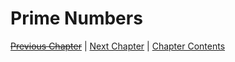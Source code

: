 # Prime Numbers <!-- omit in toc -->

[~~Previous Chapter~~][prev] | [Next Chapter][next] | [Chapter Contents][index]

[prev]: ./04gcd-lcm
[next]: ./06fta
[index]: ./index